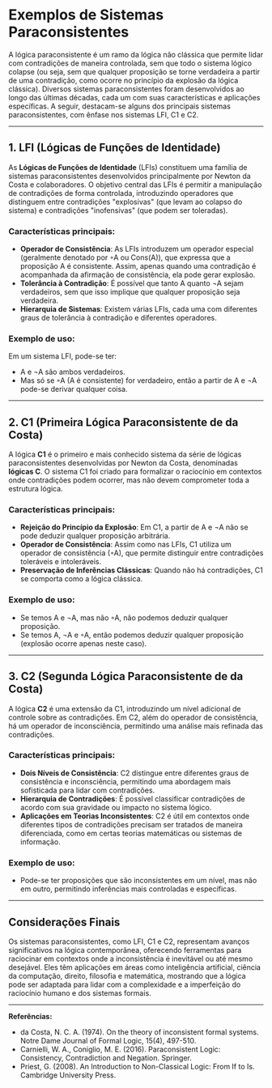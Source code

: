 # Exemplos de Sistemas Paraconsistentes

A lógica paraconsistente é um ramo da lógica não clássica que permite lidar com contradições de maneira controlada, sem que todo o sistema lógico colapse (ou seja, sem que qualquer proposição se torne verdadeira a partir de uma contradição, como ocorre no princípio da explosão da lógica clássica). Diversos sistemas paraconsistentes foram desenvolvidos ao longo das últimas décadas, cada um com suas características e aplicações específicas. A seguir, destacam-se alguns dos principais sistemas paraconsistentes, com ênfase nos sistemas LFI, C1 e C2.

---

## 1. LFI (Lógicas de Funções de Identidade)

As **Lógicas de Funções de Identidade** (LFIs) constituem uma família de sistemas paraconsistentes desenvolvidos principalmente por Newton da Costa e colaboradores. O objetivo central das LFIs é permitir a manipulação de contradições de forma controlada, introduzindo operadores que distinguem entre contradições "explosivas" (que levam ao colapso do sistema) e contradições "inofensivas" (que podem ser toleradas).

### Características principais:
- **Operador de Consistência**: As LFIs introduzem um operador especial (geralmente denotado por ◦A ou Cons(A)), que expressa que a proposição A é consistente. Assim, apenas quando uma contradição é acompanhada da afirmação de consistência, ela pode gerar explosão.
- **Tolerância à Contradição**: É possível que tanto A quanto ¬A sejam verdadeiros, sem que isso implique que qualquer proposição seja verdadeira.
- **Hierarquia de Sistemas**: Existem várias LFIs, cada uma com diferentes graus de tolerância à contradição e diferentes operadores.

### Exemplo de uso:
Em um sistema LFI, pode-se ter:
- A e ¬A são ambos verdadeiros.
- Mas só se ◦A (A é consistente) for verdadeiro, então a partir de A e ¬A pode-se derivar qualquer coisa.

---

## 2. C1 (Primeira Lógica Paraconsistente de da Costa)

A lógica **C1** é o primeiro e mais conhecido sistema da série de lógicas paraconsistentes desenvolvidas por Newton da Costa, denominadas **lógicas C**. O sistema C1 foi criado para formalizar o raciocínio em contextos onde contradições podem ocorrer, mas não devem comprometer toda a estrutura lógica.

### Características principais:
- **Rejeição do Princípio da Explosão**: Em C1, a partir de A e ¬A não se pode deduzir qualquer proposição arbitrária.
- **Operador de Consistência**: Assim como nas LFIs, C1 utiliza um operador de consistência (◦A), que permite distinguir entre contradições toleráveis e intoleráveis.
- **Preservação de Inferências Clássicas**: Quando não há contradições, C1 se comporta como a lógica clássica.

### Exemplo de uso:
- Se temos A e ¬A, mas não ◦A, não podemos deduzir qualquer proposição.
- Se temos A, ¬A e ◦A, então podemos deduzir qualquer proposição (explosão ocorre apenas neste caso).

---

## 3. C2 (Segunda Lógica Paraconsistente de da Costa)

A lógica **C2** é uma extensão da C1, introduzindo um nível adicional de controle sobre as contradições. Em C2, além do operador de consistência, há um operador de inconsciência, permitindo uma análise mais refinada das contradições.

### Características principais:
- **Dois Níveis de Consistência**: C2 distingue entre diferentes graus de consistência e inconsciência, permitindo uma abordagem mais sofisticada para lidar com contradições.
- **Hierarquia de Contradições**: É possível classificar contradições de acordo com sua gravidade ou impacto no sistema lógico.
- **Aplicações em Teorias Inconsistentes**: C2 é útil em contextos onde diferentes tipos de contradições precisam ser tratados de maneira diferenciada, como em certas teorias matemáticas ou sistemas de informação.

### Exemplo de uso:
- Pode-se ter proposições que são inconsistentes em um nível, mas não em outro, permitindo inferências mais controladas e específicas.

---

## Considerações Finais

Os sistemas paraconsistentes, como LFI, C1 e C2, representam avanços significativos na lógica contemporânea, oferecendo ferramentas para raciocinar em contextos onde a inconsistência é inevitável ou até mesmo desejável. Eles têm aplicações em áreas como inteligência artificial, ciência da computação, direito, filosofia e matemática, mostrando que a lógica pode ser adaptada para lidar com a complexidade e a imperfeição do raciocínio humano e dos sistemas formais.

---

**Referências:**
- da Costa, N. C. A. (1974). On the theory of inconsistent formal systems. Notre Dame Journal of Formal Logic, 15(4), 497-510.
- Carnielli, W. A., Coniglio, M. E. (2016). Paraconsistent Logic: Consistency, Contradiction and Negation. Springer.
- Priest, G. (2008). An Introduction to Non-Classical Logic: From If to Is. Cambridge University Press.